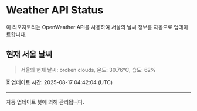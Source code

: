 
# Weather API Status

이 리포지토리는 OpenWeather API를 사용하여 서울의 날씨 정보를 자동으로 업데이트합니다.

## 현재 서울 날씨
> 서울의 현재 날씨: broken clouds, 온도: 30.76°C, 습도: 62%

⏳ 업데이트 시간: 2025-08-17 04:42:04 (UTC)

---
자동 업데이트 봇에 의해 관리됩니다.
